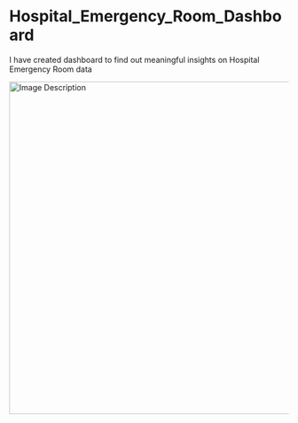 # Hospital_Emergency_Room_Dashboard
I have created dashboard to find out meaningful insights on Hospital Emergency Room data
<br>

<img src="https://github.com/SatishDhawale/Hospital_Emergency_Room_Dashboard/blob/4ed886d2946467c75855e21291b18d07011c7189/Hospital%20Dashboard%20Final%20.jpg" alt="Image Description" width="600">
<br><br>
 

